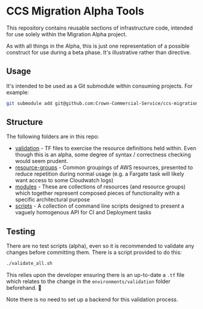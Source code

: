 # CCS Migration Alpha Tools

This repository contains reusable sections of infrastructure code, intended for use solely within the Migration Alpha project.

As with all things in the Alpha, this is just one representation of a possible construct for use during a beta phase. It's illustrative rather than directive.

## Usage

It's intended to be used as a Git submodule within consuming projects. For example:

```bash
git submodule add git@github.com:Crown-Commercial-Service/ccs-migration-alpha-tools.git infrastructure/core
```

## Structure

The following folders are in this repo:

* [validation](validation/README.md) - TF files to exercise the resource definitions held within. Even though this is an alpha, some degree of syntax / correctness checking would seem prudent.
* [resource-groups](resource-groups/README.md) - Common groupings of AWS resources, presented to reduce repetition during normal usage (e.g. a Fargate task will likely want access to some Cloudwatch logs)
* [modules](modules/README.md) - These are collections of resources (and resource groups) which together represent composed pieces of functionality with a specific architectural purpose
* [scripts](scripts/README.md) - A collection of command line scripts designed to present a vaguely homogenous API for CI and Deployment tasks

## Testing

There are no test scripts (alpha), even so it is recommended to validate any changes before committing them. There is a script provided to do this:

```bash
./validate_all.sh
```

This relies upon the developer ensuring there is an up-to-date a `.tf` file which relates to the change in the `environments/validation` folder beforehand. 🙂

Note there is no need to set up a backend for this validation process.
